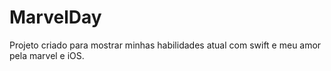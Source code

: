 # MarvelDay
Projeto criado para mostrar minhas habilidades atual com swift e meu amor pela marvel e iOS.
